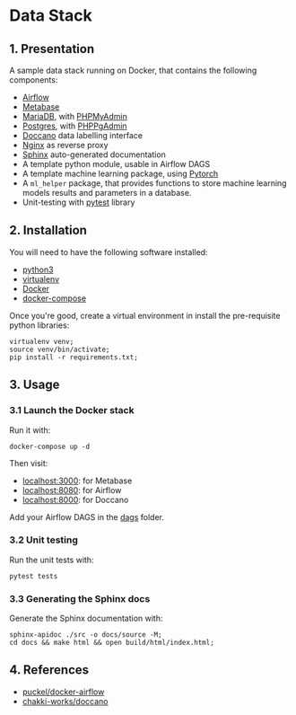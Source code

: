 # Data Stack

## 1. Presentation

A sample data stack running on Docker, that contains the following components:

- [Airflow](https://airflow.apache.org/)
- [Metabase](https://metabase.com/)
- [MariaDB](https://mariadb.org/), with [PHPMyAdmin](https://www.phpmyadmin.net/)
- [Postgres](https://www.postgresql.org/), with [PHPPgAdmin](http://phppgadmin.sourceforge.net/doku.php)
- [Doccano](https://github.com/chakki-works/doccano) data labelling interface
- [Nginx](https://nginx.com) as reverse proxy
- [Sphinx](http://www.sphinx-doc.org/en/master/) auto-generated documentation
- A template python module, usable in Airflow DAGS
- A template machine learning package, using [Pytorch](https://pytorch.org)
- A `ml_helper` package, that provides functions to store machine learning models results and parameters in a database.
- Unit-testing with [pytest](https://docs.pytest.org/en/latest/) library

## 2. Installation

You will need to have the following software installed:

- [python3](https://www.python.org/)
- [virtualenv](https://virtualenv.pypa.io/en/latest/)
- [Docker](https://www.docker.com/)
- [docker-compose](https://docs.docker.com/compose/)

Once you're good, create a virtual environment in install the pre-requisite python libraries:

```text
virtualenv venv;
source venv/bin/activate;
pip install -r requirements.txt;
```

## 3. Usage

### 3.1 Launch the Docker stack

Run it with:

``` text
docker-compose up -d
```

Then visit:

- [localhost:3000](http://localhost:3000): for Metabase
- [localhost:8080](http://localhost:8080): for Airflow
- [localhost:8000](http://localhost:8080): for Doccano

Add your Airflow DAGS in the [dags](./dags) folder.

### 3.2 Unit testing

Run the unit tests with:

```text
pytest tests
```

### 3.3 Generating the Sphinx docs

Generate the Sphinx documentation with:

```text
sphinx-apidoc ./src -o docs/source -M;
cd docs && make html && open build/html/index.html;
```

## 4. References

- [puckel/docker-airflow](https://github.com/puckel/docker-airflow)
- [chakki-works/doccano](https://github.com/chakki-works/doccano)
